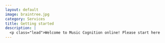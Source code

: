 ```yaml
---
layout: default
image: braintree.jpg
category: Services
title: Getting started
description: |
  <p class="lead">Welcome to Music Cognition online! Please start here to get oriented to the course and submit the first (super-easy) assignment for <b>Monday, June 1, 3pm (MDT).</b><br/><a href="/introductions/">Read more...</a></p>
---
```

